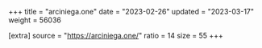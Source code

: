 +++
title = "arciniega.one"
date = "2023-02-26"
updated = "2023-03-17"
weight = 56036

[extra]
source = "https://arciniega.one/"
ratio = 14
size = 55
+++
